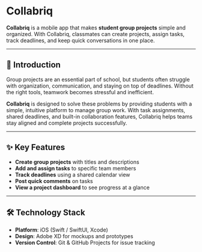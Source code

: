 # Collabriq  

**Collabriq** is a mobile app that makes **student group projects** simple and organized. With Collabriq, classmates can create projects, assign tasks, track deadlines, and keep quick conversations in one place.  

---

## 📌 Introduction  
Group projects are an essential part of school, but students often struggle with organization, communication, and staying on top of deadlines. Without the right tools, teamwork becomes stressful and inefficient.  

**Collabriq** is designed to solve these problems by providing students with a simple, intuitive platform to manage group work. With task assignments, shared deadlines, and built-in collaboration features, Collabriq helps teams stay aligned and complete projects successfully.  

---

## ✨ Key Features  
- **Create group projects** with titles and descriptions  
- **Add and assign tasks** to specific team members  
- **Track deadlines** using a shared calendar view  
- **Post quick comments** on tasks  
- **View a project dashboard** to see progress at a glance  

---

## 🛠️ Technology Stack  
- **Platform**: iOS (Swift / SwiftUI, Xcode)  
- **Design**: Adobe XD for mockups and prototypes  
- **Version Control**: Git & GitHub Projects for issue tracking  
